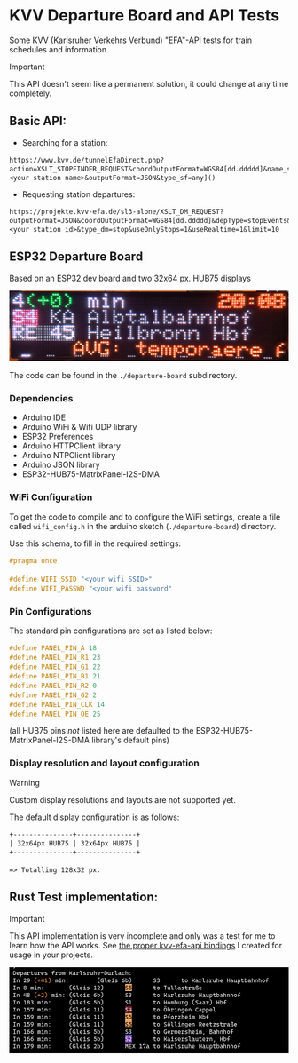 # KVV Departure Board and API Tests

Some KVV (Karlsruher Verkehrs Verbund) "EFA"-API tests for train schedules and information.

> [!IMPORTANT]
> This API doesn't seem like a permanent solution, it could change at any time completely.

## Basic API:

- Searching for a station:

```
https://www.kvv.de/tunnelEfaDirect.php?action=XSLT_STOPFINDER_REQUEST&coordOutputFormat=WGS84[dd.ddddd]&name_sf=<your station name>&outputFormat=JSON&type_sf=any]()
```

- Requesting station departures:

```
https://projekte.kvv-efa.de/sl3-alone/XSLT_DM_REQUEST?outputFormat=JSON&coordOutputFormat=WGS84[dd.ddddd]&depType=stopEvents&locationServerActive=1&mode=direct&name_dm=<your station id>&type_dm=stop&useOnlyStops=1&useRealtime=1&limit=10
```

## ESP32 Departure Board

Based on an ESP32 dev board and two 32x64 px. HUB75 displays

![](./assets/departure-board.jpg)

The code can be found in the `./departure-board` subdirectory. 

### Dependencies

- Arduino IDE
- Arduino WiFi & Wifi UDP library
- ESP32 Preferences
- Arduino HTTPClient library
- Arduino NTPClient library
- Arduino JSON library
- ESP32-HUB75-MatrixPanel-I2S-DMA

### WiFi Configuration

To get the code to compile and to configure the WiFi settings, create a file called `wifi_config.h` in the arduino sketch (`./departure-board`) directory.

Use this schema, to fill in the required settings:

```c
#pragma once

#define WIFI_SSID "<your wifi SSID>"
#define WIFI_PASSWD "<your wifi password"
```

### Pin Configurations

The standard pin configurations are set as listed below:

```c
#define PANEL_PIN_A 18
#define PANEL_PIN_R1 23
#define PANEL_PIN_G1 22
#define PANEL_PIN_B1 21
#define PANEL_PIN_R2 0
#define PANEL_PIN_G2 2
#define PANEL_PIN_CLK 14
#define PANEL_PIN_OE 25
```

(all HUB75 pins _not_ listed here are defaulted to the ESP32-HUB75-MatrixPanel-I2S-DMA library's default pins)

### Display resolution and layout configuration

> [!WARNING]
> Custom display resolutions and layouts are not supported yet.

The default display configuration is as follows:

```
+---------------+---------------+
| 32x64px HUB75 | 32x64px HUB75 |
+---------------+---------------+

=> Totalling 128x32 px.
```

## Rust Test implementation:

> [!IMPORTANT]
> This API implementation is very incomplete and only was a test for me to learn how the API works. See [the proper kvv-efa-api bindings](https://github.com/spydr06/kvv-efa-api) I created for usage in your projects.

![](./assets/departures.png)


